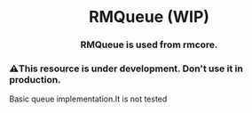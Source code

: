 <br/>
<div align="center">
  <h1>RMQueue (WIP)</h1>
  <h3>
    <strong>RMQueue is used from rmcore.</strong>
  </h3>
</div>
<h3>⚠️This resource is under development. Don't use it in production. </h3>
<p>Basic queue implementation.It is not tested</p>
